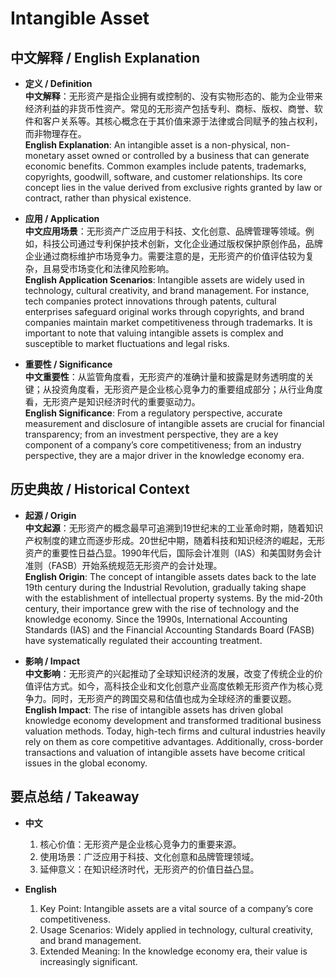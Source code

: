 # Intangible Asset

## 中文解释 / English Explanation

* **定义 / Definition**  
  **中文解释**：无形资产是指企业拥有或控制的、没有实物形态的、能为企业带来经济利益的非货币性资产。常见的无形资产包括专利、商标、版权、商誉、软件和客户关系等。其核心概念在于其价值来源于法律或合同赋予的独占权利，而非物理存在。  
  **English Explanation**: An intangible asset is a non-physical, non-monetary asset owned or controlled by a business that can generate economic benefits. Common examples include patents, trademarks, copyrights, goodwill, software, and customer relationships. Its core concept lies in the value derived from exclusive rights granted by law or contract, rather than physical existence.

* **应用 / Application**  
  **中文应用场景**：无形资产广泛应用于科技、文化创意、品牌管理等领域。例如，科技公司通过专利保护技术创新，文化企业通过版权保护原创作品，品牌企业通过商标维护市场竞争力。需要注意的是，无形资产的价值评估较为复杂，且易受市场变化和法律风险影响。  
  **English Application Scenarios**: Intangible assets are widely used in technology, cultural creativity, and brand management. For instance, tech companies protect innovations through patents, cultural enterprises safeguard original works through copyrights, and brand companies maintain market competitiveness through trademarks. It is important to note that valuing intangible assets is complex and susceptible to market fluctuations and legal risks.

* **重要性 / Significance**  
  **中文重要性**：从监管角度看，无形资产的准确计量和披露是财务透明度的关键；从投资角度看，无形资产是企业核心竞争力的重要组成部分；从行业角度看，无形资产是知识经济时代的重要驱动力。  
  **English Significance**: From a regulatory perspective, accurate measurement and disclosure of intangible assets are crucial for financial transparency; from an investment perspective, they are a key component of a company’s core competitiveness; from an industry perspective, they are a major driver in the knowledge economy era.

## 历史典故 / Historical Context

* **起源 / Origin**  
  **中文起源**：无形资产的概念最早可追溯到19世纪末的工业革命时期，随着知识产权制度的建立而逐步形成。20世纪中期，随着科技和知识经济的崛起，无形资产的重要性日益凸显。1990年代后，国际会计准则（IAS）和美国财务会计准则（FASB）开始系统规范无形资产的会计处理。  
  **English Origin**: The concept of intangible assets dates back to the late 19th century during the Industrial Revolution, gradually taking shape with the establishment of intellectual property systems. By the mid-20th century, their importance grew with the rise of technology and the knowledge economy. Since the 1990s, International Accounting Standards (IAS) and the Financial Accounting Standards Board (FASB) have systematically regulated their accounting treatment.

* **影响 / Impact**  
  **中文影响**：无形资产的兴起推动了全球知识经济的发展，改变了传统企业的价值评估方式。如今，高科技企业和文化创意产业高度依赖无形资产作为核心竞争力。同时，无形资产的跨国交易和估值也成为全球经济的重要议题。  
  **English Impact**: The rise of intangible assets has driven global knowledge economy development and transformed traditional business valuation methods. Today, high-tech firms and cultural industries heavily rely on them as core competitive advantages. Additionally, cross-border transactions and valuation of intangible assets have become critical issues in the global economy.

## 要点总结 / Takeaway

* **中文**  
  1. 核心价值：无形资产是企业核心竞争力的重要来源。
  2. 使用场景：广泛应用于科技、文化创意和品牌管理领域。
  3. 延伸意义：在知识经济时代，无形资产的价值日益凸显。

* **English**  
  1. Key Point: Intangible assets are a vital source of a company’s core competitiveness.
  2. Usage Scenarios: Widely applied in technology, cultural creativity, and brand management.
  3. Extended Meaning: In the knowledge economy era, their value is increasingly significant.